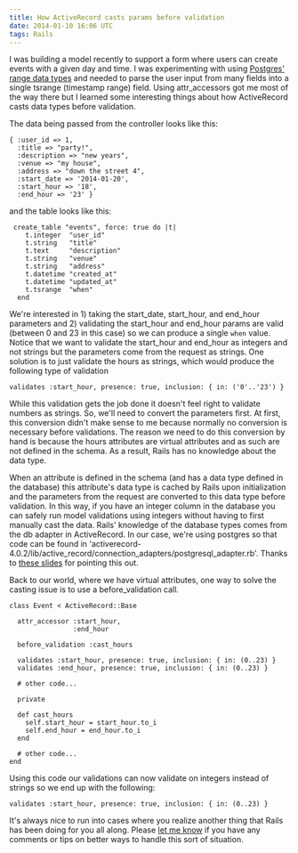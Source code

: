 ```yaml
---
title: How ActiveRecord casts params before validation
date: 2014-01-10 16:06 UTC
tags: Rails
---
```


I was building a model recently to support a form where users can create events
with a given day and time.  I was experimenting with using [Postgres' range data
types](http://www.simontaranto.com/2013/12/31/using-postgresql-s-tsrange-range-type-with-rails.html)
and needed to parse the user input from many fields into a single tsrange
(timestamp range) field.  Using attr\_accessors got me most of the way there but
I learned some interesting things about how ActiveRecord casts data types before
validation.

The data being passed from the controller looks like this:

```
{ :user_id => 1,
  :title => "party!",
  :description => "new years",
  :venue => "my house",
  :address => "down the street 4",
  :start_date => '2014-01-20',
  :start_hour => '18',
  :end_hour => '23' }
```

and the table looks like this:

```
 create_table "events", force: true do |t|
    t.integer  "user_id"
    t.string   "title"
    t.text     "description"
    t.string   "venue"
    t.string   "address"
    t.datetime "created_at"
    t.datetime "updated_at"
    t.tsrange  "when"
  end
```

We're interested in 1) taking the start\_date, start\_hour, and end\_hour parameters
 and 2) validating the start\_hour and end\_hour params are valid (between 0 and
23 in this case) so we can produce a single `when` value. Notice that we want to validate the start\_hour and end\_hour as
integers and not strings but the parameters come from the request as strings.
One solution is to just validate the hours as strings, which would produce the following
type of validation

```
validates :start_hour, presence: true, inclusion: { in: ('0'..'23') }
```

While this validation gets the job done it doesn't feel right to validate numbers
as strings.  So, we'll need to convert the parameters first.  At first, this conversion
didn't make sense to me because normally no conversion is necessary before validations.
The reason we need to do this conversion by hand is because the hours attributes are virtual
attributes and as such are not defined in the schema.  As a result, Rails has no knowledge
about the data type.

When an attribute is defined in the schema (and has a data type defined
in the database) this attribute's data type is cached by Rails upon initialization and
the parameters from the request are converted to this data type before validation.  In
this way, if you have an integer column in the database you can safely run model validations
using integers without having to first manually cast the data.  Rails' knowledge of
the database types comes from the db adapter in ActiveRecord.  In our case, we're using
postgres so that code can be found in 'activerecord-4.0.2/lib/active\_record/connection\_adapters/postgresql_adapter.rb'.
Thanks to [these slides](http://www.slideshare.net/thehoagie/active-records-beforetypecast)
for pointing this out.

Back to our world, where we have virtual attributes, one way to solve the casting
issue is to use a before\_validation call.

```
class Event < ActiveRecord::Base

  attr_accessor :start_hour,
                :end_hour

  before_validation :cast_hours

  validates :start_hour, presence: true, inclusion: { in: (0..23) }
  validates :end_hour, presence: true, inclusion: { in: (0..23) }

  # other code...

  private

  def cast_hours
    self.start_hour = start_hour.to_i
    self.end_hour = end_hour.to_i
  end

  # other code...
end
```

Using this code our validations can now validate on integers instead of strings
so we end up with the following:


```
validates :start_hour, presence: true, inclusion: { in: (0..23) }
```

It's always nice to run into cases where you realize another thing that Rails
has been doing for you all along.  Please [let me know](https://twitter.com/SimonTaranto)
if you have any comments or tips on better ways to handle this sort of situation.
